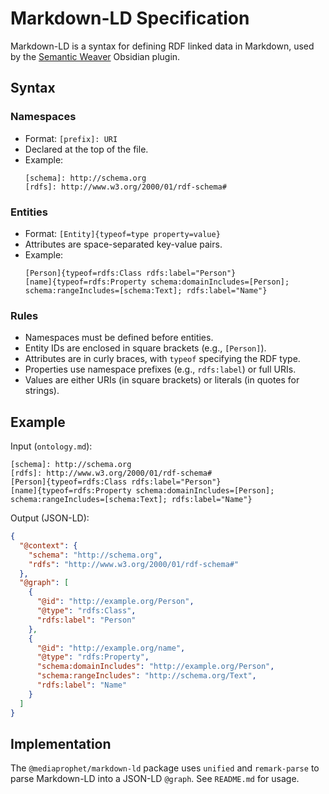 # Markdown-LD Specification

Markdown-LD is a syntax for defining RDF linked data in Markdown, used by the [Semantic Weaver](https://github.com/mediaprophet/obsidian-semantic-weaver) Obsidian plugin.

## Syntax

### Namespaces
- Format: `[prefix]: URI`
- Declared at the top of the file.
- Example:
  ```
  [schema]: http://schema.org
  [rdfs]: http://www.w3.org/2000/01/rdf-schema#
  ```

### Entities
- Format: `[Entity]{typeof=type property=value}`
- Attributes are space-separated key-value pairs.
- Example:
  ```
  [Person]{typeof=rdfs:Class rdfs:label="Person"}
  [name]{typeof=rdfs:Property schema:domainIncludes=[Person]; schema:rangeIncludes=[schema:Text]; rdfs:label="Name"}
  ```

### Rules
- Namespaces must be defined before entities.
- Entity IDs are enclosed in square brackets (e.g., `[Person]`).
- Attributes are in curly braces, with `typeof` specifying the RDF type.
- Properties use namespace prefixes (e.g., `rdfs:label`) or full URIs.
- Values are either URIs (in square brackets) or literals (in quotes for strings).

## Example

Input (`ontology.md`):
```
[schema]: http://schema.org
[rdfs]: http://www.w3.org/2000/01/rdf-schema#
[Person]{typeof=rdfs:Class rdfs:label="Person"}
[name]{typeof=rdfs:Property schema:domainIncludes=[Person]; schema:rangeIncludes=[schema:Text]; rdfs:label="Name"}
```

Output (JSON-LD):
```json
{
  "@context": {
    "schema": "http://schema.org",
    "rdfs": "http://www.w3.org/2000/01/rdf-schema#"
  },
  "@graph": [
    {
      "@id": "http://example.org/Person",
      "@type": "rdfs:Class",
      "rdfs:label": "Person"
    },
    {
      "@id": "http://example.org/name",
      "@type": "rdfs:Property",
      "schema:domainIncludes": "http://example.org/Person",
      "schema:rangeIncludes": "http://schema.org/Text",
      "rdfs:label": "Name"
    }
  ]
}
```

## Implementation

The `@mediaprophet/markdown-ld` package uses `unified` and `remark-parse` to parse Markdown-LD into a JSON-LD `@graph`. See `README.md` for usage.